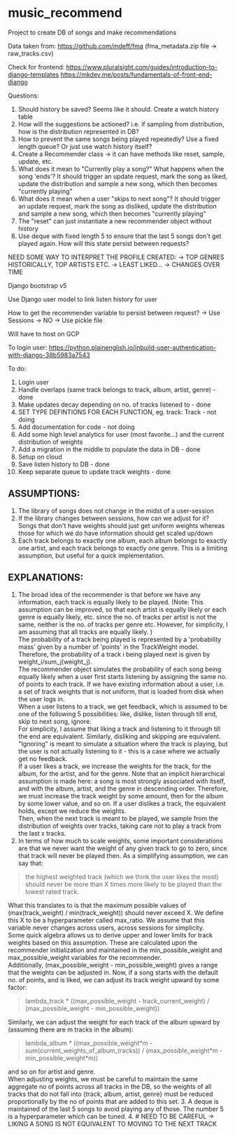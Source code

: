 # music_recommend
Project to create DB of songs and make recommendations

Data taken from: https://github.com/mdeff/fma (fma_metadata.zip file -> raw_tracks.csv)

Check for frontend:
https://www.pluralsight.com/guides/introduction-to-django-templates
https://mkdev.me/posts/fundamentals-of-front-end-django

Questions:
1. Should history be saved? Seems like it should. Create a watch history table
2. How will the suggestions be actioned? i.e. if sampling from distribution, how is the distribution represented in DB?
3. How to prevent the same songs being played repeatedly? Use a fixed length queue? Or just use watch history itself?
4. Create a Recommender class -> it can have methods like reset, sample, update, etc.
5. What does it mean to "Currently play a song?" What happens when the song 'ends'? It should trigger an update request, mark the song as liked, update the distribution and sample a new song, which then becomes "currently playing"
6. What does it mean when a user "skips to next song"? It should trigger an update request, mark the song as disliked, update the distribution and sample a new song, which then becomes "currently playing"
7. The "reset" can just instantiate a new recommender object without history
8. Use deque with fixed length 5 to ensure that the last 5 songs don't get played again. How will this state persist between requests?

NEED SOME WAY TO INTERPRET THE PROFILE CREATED:
 -> TOP GENRES HISTORICALLY, TOP ARTISTS ETC. 
 -> LEAST LIKED...
 -> CHANGES OVER TIME

Django bootstrap v5

Use Django user model to link listen history for user

How to get the recommender variable to persist between request? -> Use Sessions -> NO -> Use pickle file

Will have to host on GCP

To login user: https://python.plainenglish.io/inbuild-user-authentication-with-django-38b5983a7543

To do:
1. Login user
2. Handle overlaps (same track belongs to track, album, artist, genre) - done
3. Make updates decay depending on no. of tracks listened to - done
4. SET TYPE DEFINTIONS FOR EACH FUNCTION, eg. track: Track - not doing
5. Add documentation for code - not doing
6. Add some high level analytics for user (most favorite...) and the current distribution of weights
7. Add a migration in the middle to populate the data in DB - done
8. Setup on cloud
9. Save listen history to DB - done
10. Keep separate queue to update track weights - done


## ASSUMPTIONS:
1. The library of songs does not change in the midst of a user-session
2. If the library changes between sessions, how can we adjust for it? Songs that don't have weights should just get uniform weights whereas those for which we do have information should get scaled up/down
3. Each track belongs to exactly one album, each album belongs to exactly one artist, and each track belongs to exactly one genre. This is a limiting assumption, but useful for a quick implementation. 


## EXPLANATIONS:
1. The broad idea of the recommender is that before we have any information, each track is equally likely to be played. (Note: This assumption can be improved, so that each artist is equally likely or each genre is equally likely, etc. since the no. of tracks per artist is not the same, neither is the no. of tracks per genre etc. However, for simplicity, I am assuming that all tracks are equally likely. )<br>
The probability of a track being played is represented by a 'probability mass' given by a number of 'points' in the TrackWeight model. Therefore, the probability of a track i being played next is given by weight_i/sum_j(weight_j). <br>
The recommender object simulates the probability of each song being equally likely when a user first starts listening by assigning the same no. of points to each track. If we have existing information about a user, i.e. a set of track weights that is not uniform, that is loaded from disk when the user logs in. <br>
When a user listens to a track, we get feedback, which is assumed to be one of the following 5 possibilities: like, dislike, listen through till end, skip to next song, ignore. <br>
For simplicity, I assume that liking a track and listening to it through till the end are equivalent. Similarly, disliking and skipping are equivalent. "Ignoring" is meant to simulate a situation where the track is playing, but the user is not actually listening to it - this is a case where we actually get no feedback. <br>
If a user likes a track, we increase the weights for the track, for the album, for the artist, and for the genre. Note that an implicit hierarchical assumption is made here: a song is most strongly associated with itself, and with the album, artist, and the genre in descending order. Therefore, we must increase the track weight by some amount, then for the album by some lower value, and so on. If a user dislikes a track, the equivalent holds, except we reduce the weights. <br>
Then, when the next track is meant to be played, we sample from the distribution of weights over tracks, taking care not to play a track from the last x tracks. 
2. In terms of how much to scale weights, some important considerations are that we never want the weight of any given track to go to zero, since that track will never be played then. As a simplifying assumption, we can say that: 
> the highest weighted track (which we think the user likes the most) should never be more than X times more likely to be played than the lowest rated track. 

What this translates to is that the maximum possible values of (max(track_weight) / min(track_weight)) should never exceed X. We define this X to be a hyperparameter called max_ratio. We assume that this variable never changes across users, across sessions for simplicity. <br>
Some quick algebra allows us to derive upper and lower limits for track weights based on this assumption. These are calculated upon the recommender initialization and maintained in the min_possible_weight and max_possible_weight variables for the recommender. <br>
Additionally, (max_possible_weight - min_possible_weight) gives a range that the weights can be adjusted in. Now, if a song starts with the default no. of points, and is liked, we can adjust its track weight upward by some factor:
> lambda_track * ((max_possible_weight - track_current_weight) / (max_possible_weight - min_possible_weight))

Similarly, we can adjust the weight for each track of the album upward by (assuming there are m tracks in the album):
> lambda_album * ((max_possible_weight\*m - sum(current_weights_of_album_tracks)) / (max_possible_weight\*m - min_possible_weight*m))

and so on for artist and genre. <br>
When adjusting weights, we must be careful to maintain the same aggregate no of points across all tracks in the DB, so the weights of all tracks that do not fall into {track, album, artist, genre} must be reduced proportionally by the no of points that are added to this set. 
3. A deque is maintained of the last 5 songs to avoid playing any of those. The number 5 is a hyperparameter which can be tuned. 
4. # NEED TO BE CAREFUL -> LIKING A SONG IS NOT EQUIVALENT TO MOVING TO THE NEXT TRACK